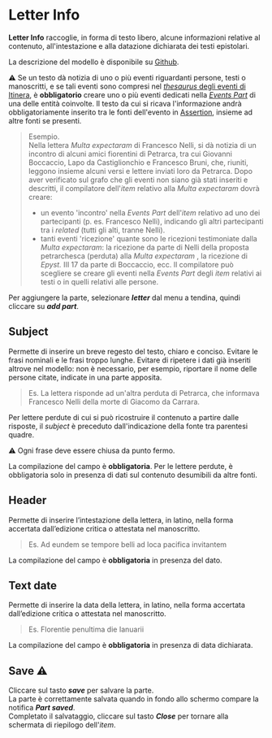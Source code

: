 # Letter Info

**Letter Info** raccoglie, in forma di testo libero, alcune informazioni relative al contenuto, all'intestazione e alla datazione dichiarata dei testi epistolari.  

La descrizione del modello è disponibile su [Github](https://github.com/vedph/cadmus-itinera#letterinfopart).  

⚠️ Se un testo dà notizia di uno o più eventi riguardanti persone, testi o manoscritti, e se tali eventi sono compresi nel [_thesaurus_ degli eventi di Itinera](Events_Thesaurus.md), è **obbligatorio** creare uno o più eventi dedicati nella [_Events Part_](Events_Part.md) di una delle entità coinvolte. Il testo da cui si ricava l'informazione andrà obbligatoriamente inserito tra le fonti dell'evento in [Assertion](Assertion_Brick.md), insieme ad altre fonti se presenti.

> Esempio.   
Nella lettera _Multa expectaram_ di Francesco Nelli, si dà notizia di un incontro di alcuni amici fiorentini di Petrarca, tra cui Giovanni Boccaccio, Lapo da Castiglionchio e Francesco Bruni, che, riuniti, leggono insieme alcuni versi e lettere inviati loro da Petrarca. Dopo aver verificato sul grafo che gli eventi non siano già stati inseriti e descritti, il compilatore dell'_item_ relativo alla _Multa expectaram_ dovrà creare:  
> - un evento 'incontro' nella _Events Part_ dell'_item_ relativo ad uno dei partecipanti (p. es. Francesco Nelli), indicando gli altri partecipanti tra i _related_ (tutti gli alti, tranne Nelli). 
> - tanti eventi 'ricezione' quante sono le ricezioni testimoniate dalla _Multa expectaram_: la ricezione da parte di Nelli della proposta petrarchesca (perduta) alla _Multa expectaram_ , la ricezione di _Epyst._ III 17 da parte di Boccaccio, ecc. Il compilatore può scegliere se creare gli eventi nella _Events Part_ degli _item_ relativi ai testi o in quelli relativi alle persone.

Per aggiungere la parte, selezionare **_letter_** dal menu a tendina, quindi cliccare su **_add part_**.

## Subject
Permette di inserire un breve regesto del testo, chiaro e conciso. Evitare le frasi nominali e le frasi troppo lunghe. Evitare di ripetere i dati già inseriti altrove nel modello: non è necessario, per esempio, riportare il nome delle persone citate, indicate in una parte apposita.  

> Es. La lettera risponde ad un'altra perduta di Petrarca, che informava Francesco Nelli della morte di Giacomo da Carrara.

Per lettere perdute di cui si può ricostruire il contenuto a partire dalle risposte, il _subject_ è preceduto dall'indicazione della fonte tra parentesi quadre. 

⚠️ Ogni frase deve essere chiusa da punto fermo.  

La compilazione del campo è **obbligatoria**. Per le lettere perdute, è obbligatoria solo in presenza di dati sul contenuto desumibili da altre fonti. 

## Header
Permette di inserire l’intestazione della lettera, in latino, nella forma accertata dall’edizione critica o attestata nel manoscritto.

> Es. Ad eundem se tempore belli ad loca pacifica invitantem

La compilazione del campo è **obbligatoria** in presenza del dato. 

## Text date
Permette di inserire la data della lettera, in latino, nella forma accertata dall’edizione critica o attestata nel manoscritto.

> Es. Florentie penultima die Ianuarii

La compilazione del campo è **obbligatoria** in presenza di data dichiarata. 

## Save ⚠️ 
Cliccare sul tasto **_save_** per salvare la parte.  
La parte è correttamente salvata quando in fondo allo schermo compare la notifica **_Part saved_**.  
Completato il salvataggio, cliccare sul tasto **_Close_** per tornare alla schermata di riepilogo dell'_item_.

